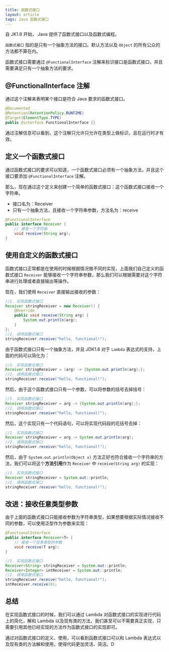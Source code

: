 ```yaml
---
title: 函数式接口
layout: article
tags: Java 函数式接口
---
```

自 JK1.8 开始， Java 提供了函数式接口以及函数式编程。

`函数式接口` 指的是只有一个抽象方法的接口。默认方法以及 `Object` 的所有公众的方法都不算在内。

函数式接口需要通过 `@FunctionalInterface` 注解来标识接口是函数式接口，并且需要满足只有一个抽象方法的要求。

## @FunctionalInterface 注解

通过这个注解来表明某个接口是符合 Java 要求的函数式接口。

```java
@Documented
@Retention(RetentionPolicy.RUNTIME)
@Target(ElementType.TYPE)
public @interface FunctionalInterface {}
```

通过注解信息可以看到，这个注解只允许只允许在类型上做标识，且在运行时才有效。

## 定义一个函数式接口

通过函数式接口的要求可以知道，一个函数式接口必须有一个抽象方法，并且这个接口要添加 `@FunctionalInterface` 注解。

那么，现在通过这个定义来创建一个简单的函数式接口：这个函数式接口接收一个字符串。

- 接口名为：Receiver
- 只有一个抽象方法，且接收一个字符串参数，方法名为：receive

```java
@FunctionalInterface
public interface Receiver {
    // 接收一个字符串
    void receive(String arg);
}
```

## 使用自定义的函数式接口

函数式接口正常都是在使用的时候根据情况做不同的实现，上面我们自己定义的函数式接口 `Receiver` 能够接收一个字符串参数，那么我们可以根据需要对这个字符串进行处理或者直接输出等操作。

现在，我们使用 `Receiver` 直接输出接收的参数：

```java
//1. 实现函数式接口
Receiver stringReceiver = new Receiver() {
    @Override
    public void receive(String arg) {
        System.out.println(arg);
    }
};
//2. 调用函数式接口
stringReceiver.receive("hello, functional!");
```

由于函数式接口只有一个抽象方法，并且 JDK1.8 对于 `Lambda` 表达式的支持，上面的代码可以简化为：

```java
//1. 实现函数式接口
Receiver stringReceiver = (arg) -> {System.out.println(arg);};
//2. 调用函数式接口
stringReceiver.receive("hello, functional!");
```

然后，由于这个函数式接口只有一个参数，可以将参数的括号去掉括号：

```java
//1. 实现函数式接口
Receiver stringReceiver = arg -> {System.out.println(arg);};
//2. 调用函数式接口
stringReceiver.receive("hello, functional!");
```

然后，这个实现只有一个代码语句，可以将实现代码段的花括号去掉：

```java
//1. 实现函数式接口
Receiver stringReceiver = arg -> System.out.println(arg);
//2. 调用函数式接口
stringReceiver.receive("hello, functional!");
```

然后，由于 `System.out.println(Object x)` 方法正好也符合接收一个字符串的方法，我们可以将这个**方法引用**作为 `Receiver` 中 `receive(String arg)` 的实现：

```java
//1. 实现函数式接口
Receiver stringReceiver = System.out::println;
//2. 调用函数式接口
stringReceiver.receive("hello, functional!");
```

## 改进：接收任意类型参数

由于上面的函数式接口只能接收参数为字符串类型，如果想要根据实际情况接收不同的参数，可以使用泛型作为参数来实现：

```java
@FunctionalInterface
public interface Receiver<T> {
    // 接收一个任意类型的参数
    void receive(T arg);
}
```

```java
//1. 实现函数式接口
Receiver<String> stringReceiver = System.out::println;
Receiver<Integer> intReceiver = System.out::println;
//2. 调用函数式接口
stringReceiver.receive("hello, functional!");
intReceiver.receive(8);
```

## 总结

在实现函数式接口的时候，我们可以通过 Lambda 对函数式接口的实现进行代码上的简化，解和 Lambda 以及现有类的方法，我们甚至可以不需要真正实现，只需要引用其他已经实现的方法作为函数式接口的实现即可。

通过对函数式接口的定义、使用，可以看到函数式接口可以和 Lambda 表达式以及现有类的方法解和使用，使得代码更加灵活、简洁。D
